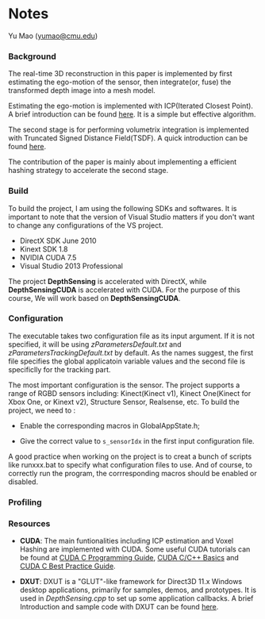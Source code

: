 # Notes

Yu Mao (yumao@cmu.edu)

### Background

The real-time 3D reconstruction in this paper is implemented by first estimating the ego-motion of the sensor, then integrate(or, fuse) the transformed depth image into a mesh model.

Estimating the ego-motion is implemented with ICP(Iterated Closest Point). A brief introduction can be found [here](http://www.onerussian.com/classes/cis780/icp-slides.pdf). It is a simple but effective algorithm.

The second stage is for performing volumetrix integration is implemented with Truncated Signed Distance Field(TSDF). A quick introduction can be found [here](http://www.cs.unc.edu/~marc/tutorial/node129.html).

The contribution of the paper is mainly about implementing a efficient hashing strategy to accelerate the second stage.


### Build

To build the project, I am using the following SDKs and softwares. It is important to note that the version of Visual Studio matters if you don't want to change any configurations of the VS project.

+ DirectX SDK June 2010
+ Kinext SDK 1.8
+ NVIDIA CUDA 7.5
+ Visual Studio 2013 Professional

The project **DepthSensing** is accelerated with DirectX, while **DepthSensingCUDA** is accelerated with CUDA. For the purpose of this course, We will work based on **DepthSensingCUDA**.

### Configuration

The executable takes two configuration file as its input argument. If it is not specified, it will be using _zParametersDefault.txt_ and _zParametersTrackingDefault.txt_ by default. As the names suggest, the first file specifies the global applicatoin variable values and the second file is specificlly for the tracking part.

The most important configuration is the sensor. The project supports a range of RGBD sensors including: Kinect(Kinect v1), Kinect One(Kinect for Xbox One, or Kinext v2), Structure Sensor, Realsense, etc. To build the project, we need to :

+ Enable the corresponding macros in GlobalAppState.h;

+ Give the correct value to `s_sensorIdx` in the first input configuration file.

A good practice when working on the project is to creat a bunch of scripts like runxxx.bat to specify what configuration files to use. And of course, to correctly run the program, the corrresponding macros should be enabled or disabled.

### Profiling



### Resources

+ **CUDA**: The main funtionalities including ICP estimation and Voxel Hashing are implemented with CUDA. Some useful CUDA tutorials can be found at [CUDA C Programming Guide](https://docs.nvidia.com/cuda/cuda-c-programming-guide/index.html), [CUDA C/C++ Basics](http://www.nvidia.com/docs/io/116711/sc11-cuda-c-basics.pdf) and [CUDA C Best Practice Guide](https://docs.nvidia.com/cuda/cuda-c-best-practices-guide/index.html).

+ **DXUT**: DXUT is a "GLUT"-like framework for Direct3D 11.x Windows desktop applications, primarily for samples, demos, and prototypes. It is used in _DepthSensing.cpp_ to set up some application callbacks. A brief Introduction and sample code with DXUT can be found [here](https://code.msdn.microsoft.com/DXUT-Tutorial-Win32-Sample-fe15e440).
